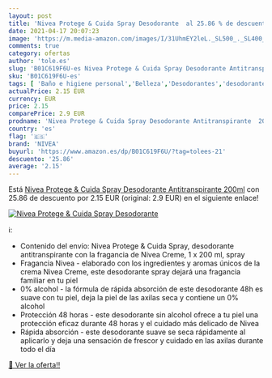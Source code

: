 ```yaml
---
layout: post
title: 'Nivea Protege & Cuida Spray Desodorante  al 25.86 % de descuento'
date: 2021-04-17 20:07:23
image: 'https://m.media-amazon.com/images/I/31UhmEY2leL._SL500_._SL400_.jpg'
comments: true
category: ofertas
author: 'tole.es'
slug: 'B01C619F6U-es Nivea Protege & Cuida Spray Desodorante Antitranspirante...'
sku: 'B01C619F6U-es'
tags: [ 'Baño e higiene personal','Belleza','Desodorantes','desodorante','nivea', ]
actualPrice: 2.15 EUR
currency: EUR
price: 2.15
comparePrice: 2.9 EUR
prodname: 'Nivea Protege & Cuida Spray Desodorante Antitranspirante  200ml'
country: 'es'
flag: '🇪🇸'
brand: 'NIVEA'
buyurl: 'https://www.amazon.es/dp/B01C619F6U/?tag=tolees-21'
descuento: '25.86'
average: '2.15'
---
```


Está [Nivea Protege & Cuida Spray Desodorante Antitranspirante  200ml](https://www.amazon.es/dp/B01C619F6U/?tag=tolees-21) con 25.86 de descuento por 2.15 EUR (original: 2.9 EUR) en el siguiente enlace!

[![Nivea Protege & Cuida Spray Desodorante ](https://m.media-amazon.com/images/I/31UhmEY2leL._SL500_._SL400_.jpg)](https://www.amazon.es/dp/B01C619F6U/?tag=tolees-21)

ℹ️:

- Contenido del envío: Nivea Protege & Cuida Spray, desodorante antitranspirante con la fragancia de Nivea Creme, 1 x 200 ml, spray
- Fragancia Nivea - elaborado con los ingredientes y aromas únicos de la crema Nivea Creme, este desodorante spray dejará una fragancia familiar en tu piel
- 0% alcohol - la fórmula de rápida absorción de este desodorante 48h es suave con tu piel, deja la piel de las axilas seca y contiene un 0% alcohol
- Protección 48 horas - este desodorante sin alcohol ofrece a tu piel una protección eficaz durante 48 horas y el cuidado más delicado de Nivea
- Rápida absorción - este desodorante suave se seca rápidamente al aplicarlo y deja una sensación de frescor y cuidado en las axilas durante todo el día

[🛒 Ver la oferta!!](https://www.amazon.es/dp/B01C619F6U/?tag=tolees-21)
